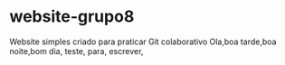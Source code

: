 # website-grupo8
Website simples criado para praticar Git colaborativo
Ola,boa tarde,boa noite,bom dia, teste, para, escrever,
